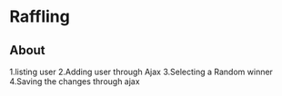 # Raffling

## About

1.listing user
2.Adding user through Ajax
3.Selecting a Random winner
4.Saving the changes through ajax

